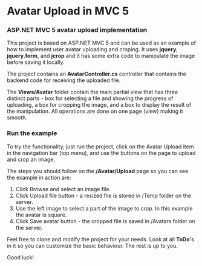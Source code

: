 # Avatar Upload in MVC 5 #

### ASP.NET MVC 5 avatar upload implementation ###


This project is based on ASP.NET MVC 5 and can be used as an example of how to implement
user avatar uploading and croping. It uses __jquery__, __jquery.form__, and __jcrop__ and it has some
extra code to manipulate the image before saving it locally.

The project contains an __AvatarController.cs__ controller that contains the backend code
for receiving the uploaded file.

The __Views/Avatar__ folder contain the main partial view that has three distinct parts - box
for selecting a file and showing the progress of uploading, a box for cropping the image,
and a box to display the result of the manipulation. All operations are done on one page (view)
making it smooth.

### Run the example ###

To try the functionality, just run the project, click on the Avatar Upload item in the navigation
bar (top menu), and use the buttons on the page to upload and crop an image.

The steps you should follow on the __/Avatar/Upload__ page so you can see the example in action are:

1. Click Browse and select an image file.
2. Click Upload file button - a resized file is stored in /Temp folder on the server.
3. Use the left image to select a part of the image to crop. In this example the avatar is square.
4. Click Save avatar button - the cropped file is saved in /Avatars folder on the server.

Feel free to clone and modify the project for your needs. Look at all __ToDo__'s in it so
you can customize the basic behaviour. The rest is up to you.

Good luck!